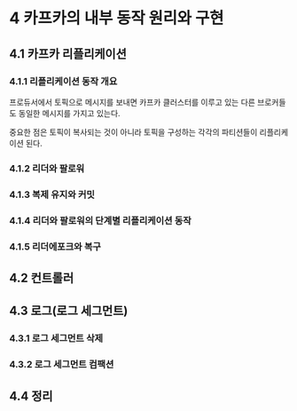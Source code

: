 # 4 카프카의 내부 동작 원리와 구현

## 4.1 카프카 리플리케이션

### 4.1.1 리플리케이션 동작 개요

프로듀서에서 토픽으로 메시지를 보내면 카프카 클러스터를 이루고 있는 다른 브로커들도 동일한 메시지를 가지고 있는다.

중요한 점은 토픽이 복사되는 것이 아니라 토픽을 구성하는 각각의 파티션들이 리플리케이션 된다.

### 4.1.2 리더와 팔로워

### 4.1.3 복제 유지와 커밋

### 4.1.4 리더와 팔로워의 단계별 리플리케이션 동작

### 4.1.5 리더에포크와 복구

## 4.2 컨트롤러

## 4.3 로그(로그 세그먼트)

### 4.3.1 로그 세그먼트 삭제

### 4.3.2 로그 세그먼트 컴팩션

## 4.4 정리
